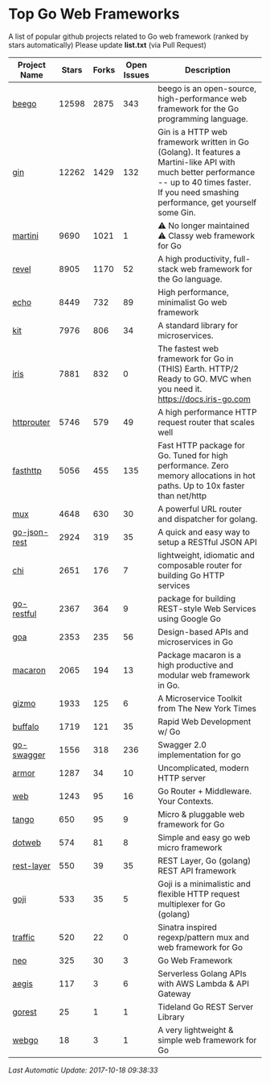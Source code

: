 # Top Go Web Frameworks
A list of popular github projects related to Go web framework (ranked by stars automatically)
Please update **list.txt** (via Pull Request)

| Project Name | Stars | Forks | Open Issues | Description |
| ------------ | ----- | ----- | ----------- | ----------- |
| [beego](https://github.com/astaxie/beego) | 12598 | 2875 | 343 | beego is an open-source, high-performance web framework for the Go programming language. |
| [gin](https://github.com/gin-gonic/gin) | 12262 | 1429 | 132 | Gin is a HTTP web framework written in Go (Golang). It features a Martini-like API with much better performance -- up to 40 times faster. If you need smashing performance, get yourself some Gin. |
| [martini](https://github.com/go-martini/martini) | 9690 | 1021 | 1 | ⚠️ No longer maintained ⚠️  Classy web framework for Go |
| [revel](https://github.com/revel/revel) | 8905 | 1170 | 52 | A high productivity, full-stack web framework for the Go language. |
| [echo](https://github.com/labstack/echo) | 8449 | 732 | 89 | High performance, minimalist Go web framework |
| [kit](https://github.com/go-kit/kit) | 7976 | 806 | 34 | A standard library for microservices. |
| [iris](https://github.com/kataras/iris) | 7881 | 832 | 0 | The fastest web framework for Go in (THIS) Earth. HTTP/2 Ready to GO. MVC when you need it. https://docs.iris-go.com |
| [httprouter](https://github.com/julienschmidt/httprouter) | 5746 | 579 | 49 | A high performance HTTP request router that scales well |
| [fasthttp](https://github.com/valyala/fasthttp) | 5056 | 455 | 135 | Fast HTTP package for Go. Tuned for high performance. Zero memory allocations in hot paths. Up to 10x faster than net/http |
| [mux](https://github.com/gorilla/mux) | 4648 | 630 | 30 | A powerful URL router and dispatcher for golang. |
| [go-json-rest](https://github.com/ant0ine/go-json-rest) | 2924 | 319 | 35 | A quick and easy way to setup a RESTful JSON API |
| [chi](https://github.com/go-chi/chi) | 2651 | 176 | 7 | lightweight, idiomatic and composable router for building Go HTTP services |
| [go-restful](https://github.com/emicklei/go-restful) | 2367 | 364 | 9 | package for building REST-style Web Services using Google Go |
| [goa](https://github.com/goadesign/goa) | 2353 | 235 | 56 | Design-based APIs and microservices in Go |
| [macaron](https://github.com/go-macaron/macaron) | 2065 | 194 | 13 | Package macaron is a high productive and modular web framework in Go. |
| [gizmo](https://github.com/NYTimes/gizmo) | 1933 | 125 | 6 | A Microservice Toolkit from The New York Times |
| [buffalo](https://github.com/gobuffalo/buffalo) | 1719 | 121 | 35 | Rapid Web Development w/ Go |
| [go-swagger](https://github.com/go-swagger/go-swagger) | 1556 | 318 | 236 | Swagger 2.0 implementation for go |
| [armor](https://github.com/labstack/armor) | 1287 | 34 | 10 | Uncomplicated, modern HTTP server |
| [web](https://github.com/gocraft/web) | 1243 | 95 | 16 | Go Router + Middleware. Your Contexts. |
| [tango](https://github.com/lunny/tango) | 650 | 95 | 9 | Micro & pluggable web framework for Go |
| [dotweb](https://github.com/devfeel/dotweb) | 574 | 81 | 8 | Simple and easy go web micro framework |
| [rest-layer](https://github.com/rs/rest-layer) | 550 | 39 | 35 | REST Layer, Go (golang) REST API framework |
| [goji](https://github.com/goji/goji) | 533 | 35 | 5 | Goji is a minimalistic and flexible HTTP request multiplexer for Go (golang) |
| [traffic](https://github.com/pilu/traffic) | 520 | 22 | 0 | Sinatra inspired regexp/pattern mux and web framework for Go |
| [neo](https://github.com/ivpusic/neo) | 325 | 30 | 3 | Go Web Framework |
| [aegis](https://github.com/tmaiaroto/aegis) | 117 | 3 | 6 | Serverless Golang APIs with AWS Lambda & API Gateway |
| [gorest](https://github.com/tideland/gorest) | 25 | 1 | 1 | Tideland Go REST Server Library |
| [webgo](https://github.com/bnkamalesh/webgo) | 18 | 3 | 1 | A very lightweight & simple web framework for Go |

*Last Automatic Update: 2017-10-18 09:38:33*